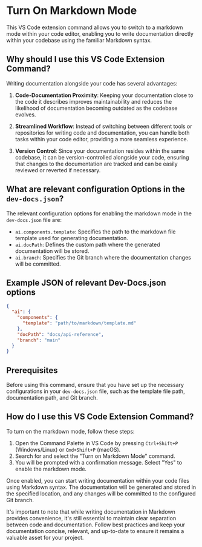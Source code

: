 # Turn On Markdown Mode

This VS Code extension command allows you to switch to a markdown mode within your code editor, enabling you to write documentation directly within your codebase using the familiar Markdown syntax.

## Why should I use this VS Code Extension Command?

Writing documentation alongside your code has several advantages:

1. **Code-Documentation Proximity**: Keeping your documentation close to the code it describes improves maintainability and reduces the likelihood of documentation becoming outdated as the codebase evolves.

2. **Streamlined Workflow**: Instead of switching between different tools or repositories for writing code and documentation, you can handle both tasks within your code editor, providing a more seamless experience.

3. **Version Control**: Since your documentation resides within the same codebase, it can be version-controlled alongside your code, ensuring that changes to the documentation are tracked and can be easily reviewed or reverted if necessary.

## What are relevant configuration Options in the `dev-docs.json`?

The relevant configuration options for enabling the markdown mode in the `dev-docs.json` file are:

- `ai.components.template`: Specifies the path to the markdown file template used for generating documentation.
- `ai.docPath`: Defines the custom path where the generated documentation will be stored.
- `ai.branch`: Specifies the Git branch where the documentation changes will be committed.

## Example JSON of relevant Dev-Docs.json options

```json
{
  "ai": {
    "components": {
      "template": "path/to/markdown/template.md"
    },
    "docPath": "docs/api-reference",
    "branch": "main"
  }
}
```

## Prerequisites

Before using this command, ensure that you have set up the necessary configurations in your `dev-docs.json` file, such as the template file path, documentation path, and Git branch.

## How do I use this VS Code Extension Command?

To turn on the markdown mode, follow these steps:

1. Open the Command Palette in VS Code by pressing `Ctrl+Shift+P` (Windows/Linux) or `Cmd+Shift+P` (macOS).
2. Search for and select the "Turn on Markdown Mode" command.
3. You will be prompted with a confirmation message. Select "Yes" to enable the markdown mode.

Once enabled, you can start writing documentation within your code files using Markdown syntax. The documentation will be generated and stored in the specified location, and any changes will be committed to the configured Git branch.

It's important to note that while writing documentation in Markdown provides convenience, it's still essential to maintain clear separation between code and documentation. Follow best practices and keep your documentation concise, relevant, and up-to-date to ensure it remains a valuable asset for your project.
  
  